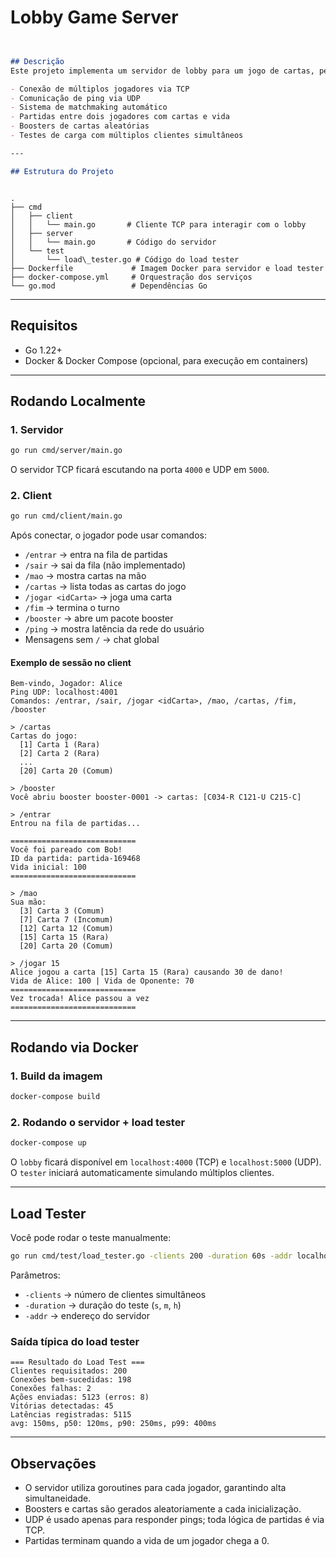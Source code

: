 # Lobby Game Server

```markdown


## Descrição
Este projeto implementa um servidor de lobby para um jogo de cartas, permitindo:

- Conexão de múltiplos jogadores via TCP  
- Comunicação de ping via UDP  
- Sistema de matchmaking automático  
- Partidas entre dois jogadores com cartas e vida  
- Boosters de cartas aleatórias  
- Testes de carga com múltiplos clientes simultâneos  

---

## Estrutura do Projeto
```

```

.
├── cmd
│   ├── client
│   │   └── main.go       # Cliente TCP para interagir com o lobby
│   ├── server
│   │   └── main.go       # Código do servidor
│   └── test
│       └── load\_tester.go # Código do load tester
├── Dockerfile             # Imagem Docker para servidor e load tester
├── docker-compose.yml     # Orquestração dos serviços
└── go.mod                 # Dependências Go

```

---

## Requisitos

- Go 1.22+  
- Docker & Docker Compose (opcional, para execução em containers)

---

## Rodando Localmente

### 1. Servidor
```bash
go run cmd/server/main.go
````

O servidor TCP ficará escutando na porta `4000` e UDP em `5000`.

### 2. Client

```bash
go run cmd/client/main.go
```

Após conectar, o jogador pode usar comandos:

* `/entrar` → entra na fila de partidas
* `/sair` → sai da fila (não implementado)
* `/mao` → mostra cartas na mão
* `/cartas` → lista todas as cartas do jogo
* `/jogar <idCarta>` → joga uma carta
* `/fim` → termina o turno
* `/booster` → abre um pacote booster
* `/ping` → mostra latência da rede do usuário
* Mensagens sem `/` → chat global

#### Exemplo de sessão no client

```text
Bem-vindo, Jogador: Alice
Ping UDP: localhost:4001
Comandos: /entrar, /sair, /jogar <idCarta>, /mao, /cartas, /fim, /booster

> /cartas
Cartas do jogo:
  [1] Carta 1 (Rara)
  [2] Carta 2 (Rara)
  ...
  [20] Carta 20 (Comum)

> /booster
Você abriu booster booster-0001 -> cartas: [C034-R C121-U C215-C]

> /entrar
Entrou na fila de partidas...

============================
Você foi pareado com Bob!
ID da partida: partida-169468
Vida inicial: 100
============================

> /mao
Sua mão:
  [3] Carta 3 (Comum)
  [7] Carta 7 (Incomum)
  [12] Carta 12 (Comum)
  [15] Carta 15 (Rara)
  [20] Carta 20 (Comum)

> /jogar 15
Alice jogou a carta [15] Carta 15 (Rara) causando 30 de dano!
Vida de Alice: 100 | Vida de Oponente: 70
============================
Vez trocada! Alice passou a vez
============================
```

---

## Rodando via Docker

### 1. Build da imagem

```bash
docker-compose build
```

### 2. Rodando o servidor + load tester

```bash
docker-compose up
```

O `lobby` ficará disponível em `localhost:4000` (TCP) e `localhost:5000` (UDP). O `tester` iniciará automaticamente simulando múltiplos clientes.

---

## Load Tester

Você pode rodar o teste manualmente:

```bash
go run cmd/test/load_tester.go -clients 200 -duration 60s -addr localhost:4000
```

Parâmetros:

* `-clients` → número de clientes simultâneos
* `-duration` → duração do teste (`s`, `m`, `h`)
* `-addr` → endereço do servidor

### Saída típica do load tester

```text
=== Resultado do Load Test ===
Clientes requisitados: 200
Conexões bem-sucedidas: 198
Conexões falhas: 2
Ações enviadas: 5123 (erros: 8)
Vitórias detectadas: 45
Latências registradas: 5115
avg: 150ms, p50: 120ms, p90: 250ms, p99: 400ms
```

---

## Observações

* O servidor utiliza goroutines para cada jogador, garantindo alta simultaneidade.
* Boosters e cartas são gerados aleatoriamente a cada inicialização.
* UDP é usado apenas para responder pings; toda lógica de partidas é via TCP.
* Partidas terminam quando a vida de um jogador chega a 0.

```

  
